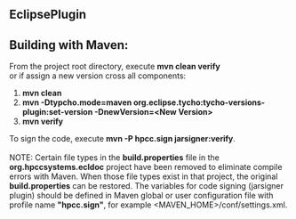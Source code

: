 EclipsePlugin
----------

Building with Maven:
----------
From the project root directory, execute <b>mvn clean verify</b><br/>or if assign a new version cross all components:<ol><li><b>mvn clean</b></li><li><b>mvn -Dtypcho.mode=maven org.eclipse.tycho:tycho-versions-plugin:set-version -DnewVersion=&lt;New Version&gt;</b></li><li><b>mvn verify</b></li></ol>

To sign the code, execute <b>mvn -P hpcc.sign jarsigner:verify</b>.<br/><br/>
NOTE:  Certain file types in the <b>build.properties</b> file in the <b>org.hpccsystems.ecldoc</b> project have been removed to eliminate compile errors with Maven.  When those file types exist in that project, the original <b>build.properties</b> can be restored. The variables for code signing (jarsigner plugin) should be defined in Maven global or user configuration file with profile name <b>"hpcc.sign"</b>, for example &lt;MAVEN_HOME&gt;/conf/settings.xml.

